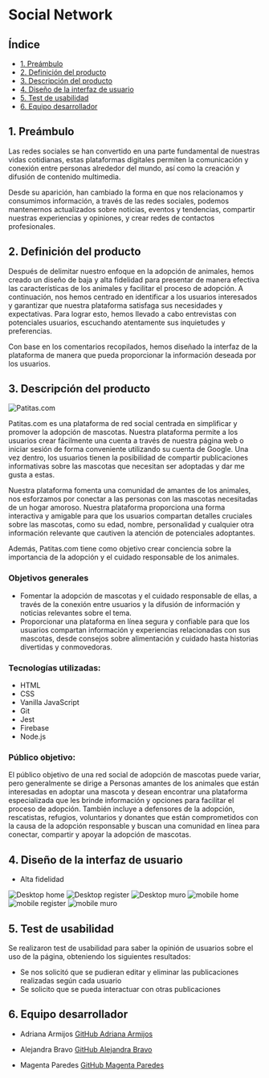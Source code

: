 # Social Network

## Índice

* [1. Preámbulo](#1-preámbulo)
* [2. Definición del producto](#2-definición-del-producto)
* [3. Descripción del producto](#3-descripción-del-producto)
* [4. Diseño de la interfaz de usuario](#4-diseño-de-la-interfaz-de-usuario)
* [5. Test de usabilidad](#5-test-ded-usabilidad)
* [6. Equipo desarrollador](#6-equipo-desarrollador)


## 1. Preámbulo

Las redes sociales se han convertido en una parte fundamental de nuestras vidas cotidianas, estas plataformas digitales permiten la comunicación y conexión entre personas alrededor del mundo, así como la creación y difusión de contenido multimedia.

Desde su aparición, han cambiado la forma en que nos relacionamos y consumimos información, a través de las redes sociales, podemos mantenernos actualizados sobre noticias, eventos y tendencias, compartir nuestras experiencias y opiniones, y crear redes de contactos profesionales.

## 2. Definición del producto

Después de delimitar nuestro enfoque en la adopción de animales, hemos creado un diseño de baja y alta fidelidad para presentar de manera efectiva las características de los animales y facilitar el proceso de adopción. A continuación, nos hemos centrado en identificar a los usuarios interesados y garantizar que nuestra plataforma satisfaga sus necesidades y expectativas. Para lograr esto, hemos llevado a cabo entrevistas con potenciales usuarios, escuchando atentamente sus inquietudes y preferencias.

Con base en los comentarios recopilados, hemos diseñado la interfaz de la plataforma de manera que pueda proporcionar la información deseada por los usuarios.

## 3. Descripción del producto

![Patitas.com](./src/img/logo.jpg)

Patitas.com es una plataforma de red social centrada en simplificar y promover la adopción de mascotas. Nuestra plataforma permite a los usuarios crear fácilmente una cuenta a través de nuestra página web o iniciar sesión de forma conveniente utilizando su cuenta de Google. Una vez dentro, los usuarios tienen la posibilidad de compartir publicaciones informativas sobre las mascotas que necesitan ser adoptadas y dar me gusta a estas.

Nuestra plataforma fomenta una comunidad de amantes de los animales, nos esforzamos por conectar a las personas con las mascotas necesitadas de un hogar amoroso. Nuestra plataforma proporciona una forma interactiva y amigable para que los usuarios compartan detalles cruciales sobre las mascotas, como su edad, nombre, personalidad y cualquier otra información relevante que cautiven la atención de potenciales adoptantes.

Además, Patitas.com tiene como objetivo crear conciencia sobre la importancia de la adopción y el cuidado responsable de los animales.

### Objetivos generales

* Fomentar la adopción de mascotas y el cuidado responsable de ellas, a través de la conexión entre usuarios y la difusión de información y noticias relevantes sobre el tema.
* Proporcionar una plataforma en línea segura y confiable para que los usuarios compartan información y experiencias relacionadas con sus mascotas, desde consejos sobre alimentación y cuidado hasta historias divertidas y conmovedoras.

### Tecnologías utilizadas:

* HTML
* CSS
* Vanilla JavaScript
* Git
* Jest
* Firebase
* Node.js

### Público objetivo:

El público objetivo de una red social de adopción de mascotas puede variar, pero generalmente se dirige a Personas amantes de los animales que están interesadas en adoptar una mascota y desean encontrar una plataforma especializada que les brinde información y opciones para facilitar el proceso de adopción. También incluye a defensores de la adopción, rescatistas, refugios, voluntarios y donantes que están comprometidos con la causa de la adopción responsable y buscan una comunidad en línea para conectar, compartir y apoyar la adopción de mascotas.

## 4. Diseño de la interfaz de usuario

* Alta fidelidad

![Desktop home](/Prototipos/desktop%20home.jpg)
![Desktop register](/Prototipos/desktop%20register.jpg)
![Desktop muro](/Prototipos/desktop%20wall.jpg)
![mobile home](/Prototipos/mobile%20home.jpg)
![mobile register](/Prototipos/mobile%20register.jpg)
![mobile muro](/Prototipos/mobile%20wall.jpg)

## 5. Test de usabilidad

Se realizaron test de usabilidad para saber la opinión de usuarios sobre el uso de la página, obteniendo los siguientes resultados:

* Se nos solicitó que se pudieran editar y eliminar las publicaciones realizadas según cada usuario
* Se solicito que se pueda interactuar con otras publicaciones


## 6. Equipo desarrollador

* Adriana Armijos
[GitHub Adriana Armijos](https://github.com/adrieli2307)

* Alejandra Bravo
[GitHub Alejandra Bravo](https://github.com/abrakel)

* Magenta Paredes
[GitHub Magenta Paredes](https://github.com/Meowwuw)